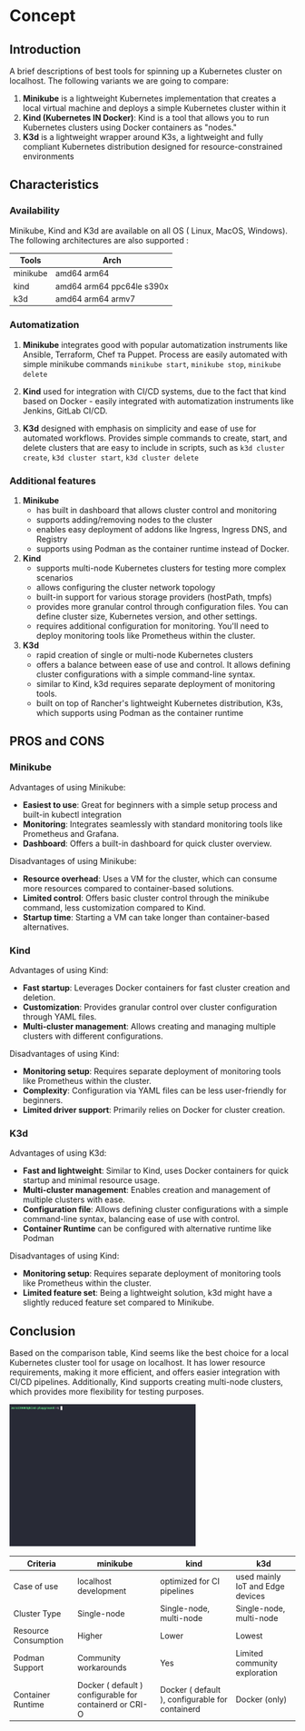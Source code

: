 # Concept

## Introduction

A brief descriptions of best tools for spinning up a Kubernetes cluster on localhost. The following variants we are going to compare:

1. **Minikube** is a lightweight Kubernetes implementation that creates a local virtual machine and deploys a simple Kubernetes cluster within it
2. **Kind (Kubernetes IN Docker)**:
Kind is a tool that allows you to run Kubernetes clusters using Docker containers as "nodes."
3. **K3d** is a lightweight wrapper around K3s, a lightweight and fully compliant Kubernetes distribution designed for resource-constrained environments

## Characteristics


### Availability 
Minikube, Kind and K3d are available on all OS ( Linux, MacOS, Windows). The following architectures are also supported :

| Tools    | Arch                      |
| -------- | ------------------------- |
| minikube | amd64 arm64               |
| kind     | amd64 arm64 ppc64le s390x |
| k3d      | amd64 arm64 armv7         |

### Automatization
1. **Minikube** integrates good with popular automatization instruments like Ansible, Terraform, Chef та Puppet. Process are easily automated with simple minikube commands ``` minikube start ```, ```minikube stop```, ```minikube delete ```
   
2. **Kind** used for integration with CI/CD systems, due to the fact that kind based on Docker - easily integrated with automatization instruments like Jenkins, GitLab CI/CD.

3. **K3d** designed with emphasis on simplicity and ease of use for automated workflows.
Provides simple commands to create, start, and delete clusters that are easy to include in scripts, such as ```k3d cluster create```, ```k3d cluster start```, ```k3d cluster delete```
### Additional features 
1. **Minikube** 
   * has built in dashboard that allows cluster control and monitoring
   * supports adding/removing nodes to the cluster
   * enables easy deployment of addons like Ingress, Ingress DNS, and Registry
   *  supports using Podman as the container runtime instead of Docker.
2. **Kind**
   * supports multi-node Kubernetes clusters for testing more complex scenarios
   * allows configuring the cluster network topology 
   * built-in support for various storage providers (hostPath, tmpfs)
   * provides more granular control through configuration files. You can define cluster size, Kubernetes version, and other settings.
   * requires additional configuration for monitoring. You'll need to deploy monitoring tools like Prometheus within the cluster.
3. **K3d**
    * rapid creation of single or multi-node Kubernetes clusters
    *  offers a balance between ease of use and control. It allows defining cluster configurations with a simple command-line syntax.
    *  similar to Kind, k3d requires separate deployment of monitoring tools.
    * built on top of Rancher's lightweight Kubernetes distribution, K3s, which supports using Podman as the container runtime
## PROS and CONS
### Minikube

Advantages of using Minikube:
* **Easiest to use**: Great for beginners with a simple setup process and built-in kubectl integration
* **Monitoring**: Integrates seamlessly with standard monitoring tools like Prometheus and Grafana.
* **Dashboard**: Offers a built-in dashboard for quick cluster overview.

Disadvantages of using Minikube:
* **Resource overhead**: Uses a VM for the cluster, which can consume more resources compared to container-based solutions.
* **Limited control**: Offers basic cluster control through the minikube command, less customization compared to Kind.
* **Startup time**: Starting a VM can take longer than container-based alternatives.

### Kind

Advantages of using Kind:
* **Fast startup**: Leverages Docker containers for fast cluster creation and deletion.
* **Customization**: Provides granular control over cluster configuration through YAML files.
* **Multi-cluster management**: Allows creating and managing multiple clusters with different configurations.

Disadvantages of using Kind:
* **Monitoring setup**: Requires separate deployment of monitoring tools like Prometheus within the cluster.
* **Complexity**: Configuration via YAML files can be less user-friendly for beginners.
* **Limited driver support**: Primarily relies on Docker for cluster creation.
  
### K3d

Advantages of using K3d:
* **Fast and lightweight**: Similar to Kind, uses Docker containers for quick startup and minimal resource usage.
* **Multi-cluster management**: Enables creation and management of multiple clusters with ease.
* **Configuration file**: Allows defining cluster configurations with a simple command-line syntax, balancing ease of use with control.
* **Container Runtime** can be configured with alternative runtime like Podman

Disadvantages of using Kind:
* **Monitoring setup**: Requires separate deployment of monitoring tools like Prometheus within the cluster.
* **Limited feature set**: Being a lightweight solution, k3d might have a slightly reduced feature set compared to Minikube.

## Conclusion

Based on the comparison table, Kind seems like the best choice for a local Kubernetes cluster tool for usage on localhost. It has lower resource requirements, making it more efficient, and offers easier integration with CI/CD pipelines. Additionally, Kind supports creating multi-node clusters, which provides more flexibility for testing purposes.

<img src="../.data/kind.gif" width="328" height="250" >


| Criteria             | minikube                                                | kind                                            | k3d                              |
| -------------------- | ------------------------------------------------------- | ----------------------------------------------- | -------------------------------- |
| Case of use          | localhost development                                   | optimized for CI pipelines                      | used mainly IoT and Edge devices |
| Cluster Type         | Single-node                                             | Single-node, multi-node                         | Single-node, multi-node          |
| Resource Consumption | Higher                                                  | Lower                                           | Lowest                           |
| Podman Support       | Community workarounds                                   | Yes                                             | Limited community exploration    |
| Container Runtime    | Docker ( default ) configurable for containerd or CRI-O | Docker ( default ), configurable for containerd | Docker (only)                    |


